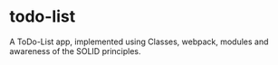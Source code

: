 # todo-list
A ToDo-List app, implemented using Classes, webpack, modules and awareness of the SOLID principles.

